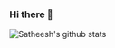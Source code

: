 ### Hi there 👋

<!--
**pplcallmesatz/pplcallmesatz** is a ✨ _special_ ✨ repository because its `README.md` (this file) appears on your GitHub profile.

Here are some ideas to get you started:

- 🔭 I’m currently working on ...
- 🌱 I’m currently learning ...
- 👯 I’m looking to collaborate on ...
- 🤔 I’m looking for help with ...
- 💬 Ask me about ...
- 📫 How to reach me: ...
- 😄 Pronouns: ...
- ⚡ Fun fact: ...
-->

![Satheesh's github stats](https://github-readme-stats.vercel.app/api?username=pplcallmesatz&show_icons=true&theme=gradient)

